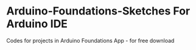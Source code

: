 # Arduino-Foundations-Sketches For Arduino IDE
Codes for projects in Arduino Foundations App - for free download

